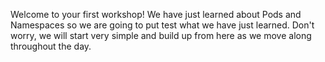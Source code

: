 Welcome to your first workshop! We have just learned about Pods and Namespaces so we are going to put test what we have just learned. Don't worry, we will start very simple and build up from here as we move along throughout the day.
